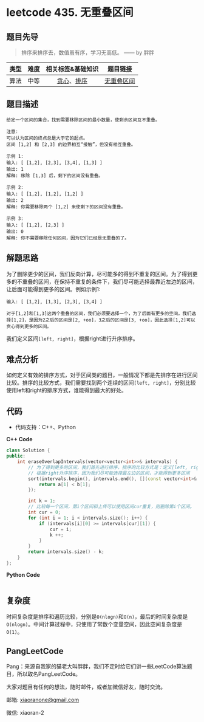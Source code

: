 # leetcode 435. 无重叠区间
## 题目先导

> 排序来排序去，数值虽有序，学习无高低。 —— by 胖胖

| 类型 | 难度 | 相关标签&基础知识 | 题目链接 |
| :------: | :--------: | :---: | :------: | 
| 算法 | 中等 | [贪心](#)、[排序](#) | [无重叠区间](https://leetcode-cn.com/problems/non-overlapping-intervals/) | 

## 题目描述

```
给定一个区间的集合，找到需要移除区间的最小数量，使剩余区间互不重叠。

注意:
可以认为区间的终点总是大于它的起点。
区间 [1,2] 和 [2,3] 的边界相互“接触”，但没有相互重叠。

示例 1:
输入: [ [1,2], [2,3], [3,4], [1,3] ]
输出: 1
解释: 移除 [1,3] 后，剩下的区间没有重叠。

示例 2:
输入: [ [1,2], [1,2], [1,2] ]
输出: 2
解释: 你需要移除两个 [1,2] 来使剩下的区间没有重叠。

示例 3:
输入: [ [1,2], [2,3] ]
输出: 0
解释: 你不需要移除任何区间，因为它们已经是无重叠的了。
```

## 解题思路

为了删除更少的区间，我们反向计算，尽可能多的得到不重复的区间。为了得到更多的不重叠的区间，在保持不重复的条件下，我们尽可能选择最靠近左边的区间，让后面可能得到更多的区间。例如示例1:
```
输入: [ [1,2], [1,3], [2,3], [3,4] ]

对于[1,2]和[1,3]这两个重叠的区间，我们必须要选择一个，为了后面有更多的空间，我们选择[1,2]，是因为2之后的区间是[2, +oo]，3之后的区间是[3, +oo]，因此选择[1,2]可以贪心得到更多的区间。

```
我们定义区间`[left, right]`，根据right进行升序排序。


## 难点分析
如何定义有效的排序方式，对于区间类的题目，一般情况下都是先排序在进行区间比较。排序的比较方式，我们需要找到两个连续的区间`[left, right]`，分别比较使用left和right的排序方式，谁能得到最大的好处。

## 代码
- 代码支持：C++、Python

**C++ Code**
```C++
class Solution {
public:
    int eraseOverlapIntervals(vector<vector<int>>& intervals) {
        // 为了得到更多的区间，我们首先进行排序，排序的比较方式是：定义[left, right]，
        // 根据right升序排序，因为我们尽可能选择最左边的区间，才能得到更多区间
        sort(intervals.begin(), intervals.end(), [](const vector<int>& a, const vector<int>& b){
            return a[1] < b[1];
        });

        int k = 1;
        // 比较每一个区间，第i个区间和上传可以使用区间cur重复，则删除第i个区间。
        int cur = 0;
        for (int i = 1; i < intervals.size(); i++) {
            if (intervals[i][0] >= intervals[cur][1]) {
                cur = i;
                k ++;
            }
        }
        return intervals.size() - k;
    }
};
```

**Python Code**
```Python

```

## 复杂度
时间复杂度是排序和遍历比较，分别是`O(nlogn)`和`O(n)`，最后的时间复杂度是`O(nlogn)`。中间计算过程中，只使用了常数个变量空间，因此空间复杂度是`O(1)`。

## PangLeetCode

Pang：来源自我家的猫老大叫胖胖，我们不定时给它们讲一些LeetCode算法题目，所以取名PangLeetCode。

大家对题目有任何的想法，随时邮件，或者加微信好友，随时交流。

邮箱: xiaoranone@gmail.com

微信: xiaoran-2 